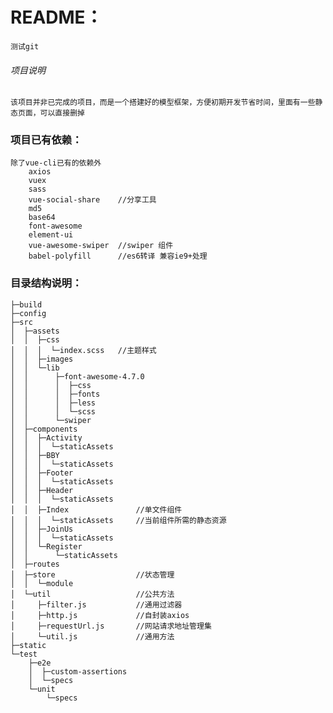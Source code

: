 # README：
	测试git
###### 项目说明
	该项目并非已完成的项目，而是一个搭建好的模型框架，方便初期开发节省时间，里面有一些静态页面，可以直接删掉
### 项目已有依赖：   
	除了vue-cli已有的依赖外  
		axios  
		vuex  
		sass  
		vue-social-share	//分享工具  
		md5  
		base64  
		font-awesome  
		element-ui  
		vue-awesome-swiper  //swiper 组件
		babel-polyfill		//es6转译 兼容ie9+处理  
		
### 目录结构说明：  
	├─build
	├─config
	├─src
	│  ├─assets
	│  │  ├─css
	│  │  │  └─index.scss	//主题样式
	│  │  ├─images
	│  │  └─lib
	│  │      ├─font-awesome-4.7.0
	│  │      │  ├─css
	│  │      │  ├─fonts
	│  │      │  ├─less
	│  │      │  └─scss
	│  │      └─swiper
	│  ├─components
	│  │  ├─Activity
	│  │  │  └─staticAssets
	│  │  ├─BBY
	│  │  │  └─staticAssets
	│  │  ├─Footer
	│  │  │  └─staticAssets
	│  │  ├─Header
	│  │  │  └─staticAssets
	│  │  ├─Index				//单文件组件
	│  │  │  └─staticAssets		//当前组件所需的静态资源
	│  │  ├─JoinUs
	│  │  │  └─staticAssets
	│  │  └─Register
	│  │      └─staticAssets
	│  ├─routes
	│  ├─store					//状态管理
	│  │  └─module
	│  └─util					//公共方法
	│	  ├─filter.js			//通用过滤器
	│	  ├─http.js				//自封装axios
	│	  ├─requestUrl.js		//网站请求地址管理集
	│	  └─util.js				//通用方法
	├─static
	└─test
		├─e2e
		│  ├─custom-assertions
		│  └─specs
		└─unit
			└─specs